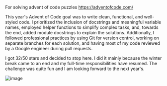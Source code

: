 For solving advent of code puzzles
https://adventofcode.com/

This year's Advent of Code goal was to write clean, functional, and well-styled code. I prioritized the inclusion of docstrings and meaningful variable names, employed helper functions to simplify complex tasks, and, towards the end, added module docstrings to explain the solutions. Additionally, I followed professional practices by using Git for version control, working on separate branches for each solution, and having most of my code reviewed by a Google engineer during pull requests.

I got 32/50 stars and decided to stop here. I did it mainly because the winter break came to an end and my full-time responsibilities have resumed. The challenge was quite fun and I am looking forward to the next year's. 

![image](https://github.com/peter-sushko/advent_of_code_2023/assets/58678593/6f4a014a-78a7-4493-aa9f-b7cecc28aef6)
